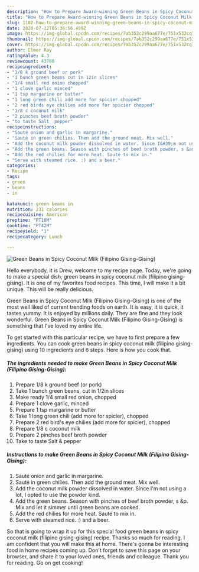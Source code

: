 ```yaml
---
description: "How to Prepare Award-winning Green Beans in Spicy Coconut Milk (Filipino Gising-Gising)"
title: "How to Prepare Award-winning Green Beans in Spicy Coconut Milk (Filipino Gising-Gising)"
slug: 1102-how-to-prepare-award-winning-green-beans-in-spicy-coconut-milk-filipino-gising-gising
date: 2020-07-12T05:38:56.499Z
image: https://img-global.cpcdn.com/recipes/7ab352c299aa677e/751x532cq70/green-beans-in-spicy-coconut-milk-filipino-gising-gising-recipe-main-photo.jpg
thumbnail: https://img-global.cpcdn.com/recipes/7ab352c299aa677e/751x532cq70/green-beans-in-spicy-coconut-milk-filipino-gising-gising-recipe-main-photo.jpg
cover: https://img-global.cpcdn.com/recipes/7ab352c299aa677e/751x532cq70/green-beans-in-spicy-coconut-milk-filipino-gising-gising-recipe-main-photo.jpg
author: Elmer Ray
ratingvalue: 4.3
reviewcount: 43700
recipeingredient:
- "1/8 k ground beef or pork"
- "1 bunch green beans cut in 12in slices"
- "1/4 small red onion chopped"
- "1 clove garlic minced"
- "1 tsp margarine or butter"
- "1 long green chili add more for spicier chopped"
- "2 red birds eye chilies add more for spicier chopped"
- "1/8 c coconut milk"
- "2 pinches beef broth powder"
- "to taste Salt  pepper"
recipeinstructions:
- "Sauté onion and garlic in margarine."
- "Sauté in green chilies. Then add the ground meat. Mix well."
- "Add the coconut milk powder dissolved in water. Since I&#39;m not using a lot, I opted to use the powder kind."
- "Add the green beans. Season with pinches of beef broth powder, s &amp;p. Mix and let it simmer until green beans are cooked."
- "Add the red chilies for more heat. Sauté to mix in."
- "Serve with steamed rice. :) and a beer."
categories:
- Recipe
tags:
- green
- beans
- in

katakunci: green beans in 
nutrition: 231 calories
recipecuisine: American
preptime: "PT10M"
cooktime: "PT42M"
recipeyield: "1"
recipecategory: Lunch

---
```



![Green Beans in Spicy Coconut Milk (Filipino Gising-Gising)](https://img-global.cpcdn.com/recipes/7ab352c299aa677e/751x532cq70/green-beans-in-spicy-coconut-milk-filipino-gising-gising-recipe-main-photo.jpg)

Hello everybody, it is Drew, welcome to my recipe page. Today, we're going to make a special dish, green beans in spicy coconut milk (filipino gising-gising). It is one of my favorites food recipes. This time, I will make it a bit unique. This will be really delicious.



Green Beans in Spicy Coconut Milk (Filipino Gising-Gising) is one of the most well liked of current trending foods on earth. It is easy, it is quick, it tastes yummy. It is enjoyed by millions daily. They are fine and they look wonderful. Green Beans in Spicy Coconut Milk (Filipino Gising-Gising) is something that I've loved my entire life.


To get started with this particular recipe, we have to first prepare a few ingredients. You can cook green beans in spicy coconut milk (filipino gising-gising) using 10 ingredients and 6 steps. Here is how you cook that.

<!--inarticleads1-->

##### The ingredients needed to make Green Beans in Spicy Coconut Milk (Filipino Gising-Gising):

1. Prepare 1/8 k ground beef (or pork)
1. Take 1 bunch green beans, cut in 1/2in slices
1. Make ready 1/4 small red onion, chopped
1. Prepare 1 clove garlic, minced
1. Prepare 1 tsp margarine or butter
1. Take 1 long green chili (add more for spicier), chopped
1. Prepare 2 red bird&#39;s eye chilies (add more for spicier), chopped
1. Prepare 1/8 c coconut milk
1. Prepare 2 pinches beef broth powder
1. Take to taste Salt &amp; pepper




<!--inarticleads2-->

##### Instructions to make Green Beans in Spicy Coconut Milk (Filipino Gising-Gising):

1. Sauté onion and garlic in margarine.
1. Sauté in green chilies. Then add the ground meat. Mix well.
1. Add the coconut milk powder dissolved in water. Since I&#39;m not using a lot, I opted to use the powder kind.
1. Add the green beans. Season with pinches of beef broth powder, s &amp;p. Mix and let it simmer until green beans are cooked.
1. Add the red chilies for more heat. Sauté to mix in.
1. Serve with steamed rice. :) and a beer.




So that is going to wrap it up for this special food green beans in spicy coconut milk (filipino gising-gising) recipe. Thanks so much for reading. I am confident that you will make this at home. There's gonna be interesting food in home recipes coming up. Don't forget to save this page on your browser, and share it to your loved ones, friends and colleague. Thank you for reading. Go on get cooking!

